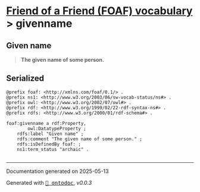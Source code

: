# [Friend of a Friend (FOAF) vocabulary](../homepage.md) > givenname

## Given name

> **The given name of some person.**





## Serialized

```ttl
@prefix foaf: <http://xmlns.com/foaf/0.1/> .
@prefix ns1: <http://www.w3.org/2003/06/sw-vocab-status/ns#> .
@prefix owl: <http://www.w3.org/2002/07/owl#> .
@prefix rdf: <http://www.w3.org/1999/02/22-rdf-syntax-ns#> .
@prefix rdfs: <http://www.w3.org/2000/01/rdf-schema#> .

foaf:givenname a rdf:Property,
        owl:DatatypeProperty ;
    rdfs:label "Given name" ;
    rdfs:comment "The given name of some person." ;
    rdfs:isDefinedBy foaf: ;
    ns1:term_status "archaic" .


```

---

Documentation generated on 2025-05-13

Generated with <kbd>[📑 ontodoc](https://github.com/StephaneBranly/ontodoc)</kbd>, *v0.0.3*